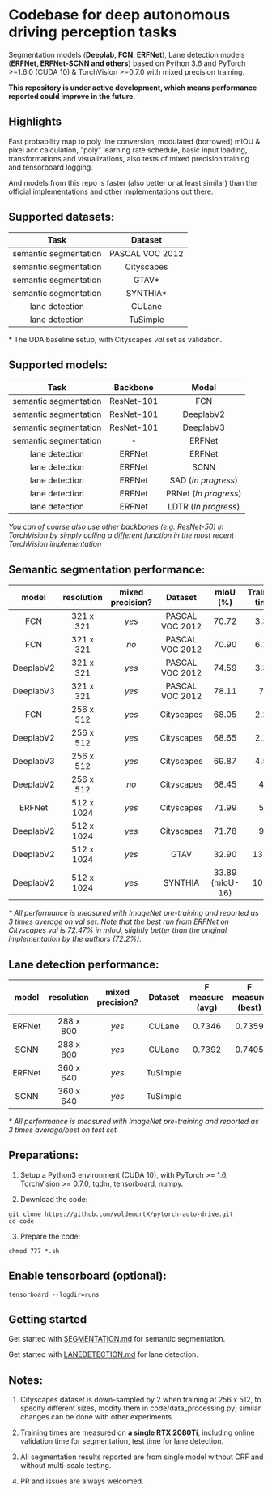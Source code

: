 # Codebase for deep autonomous driving perception tasks

Segmentation models (**Deeplab, FCN, ERFNet**), Lane detection models (**ERFNet, ERFNet-SCNN and others**) based on Python 3.6 and PyTorch >=1.6.0 (CUDA 10) & TorchVision >=0.7.0 with mixed precision training.

**This repository is under active development, which means performance reported could improve in the future.**

## Highlights

Fast probability map to poly line conversion, modulated (borrowed) mIOU & pixel acc calculation, "poly" learning rate schedule, basic input loading, transformations and visualizations, also tests of mixed precision training and tensorboard logging.

And models from this repo is faster (also better or at least similar) than the official implementations and other implementations out there.

## Supported datasets: 

| Task | Dataset |
| :---: | :---: |
| semantic segmentation | PASCAL VOC 2012 |
| semantic segmentation | Cityscapes |
| semantic segmentation | GTAV* |
| semantic segmentation | SYNTHIA* |
| lane detection | CULane |
| lane detection | TuSimple |

\* The UDA baseline setup, with Cityscapes *val* set as validation.

## Supported models:

| Task | Backbone | Model |
| :---: | :---: | :---: |
| semantic segmentation | ResNet-101 | FCN |
| semantic segmentation | ResNet-101 | DeeplabV2 |
| semantic segmentation | ResNet-101 | DeeplabV3 |
| semantic segmentation | - | ERFNet |
| lane detection | ERFNet | ERFNet |
| lane detection | ERFNet | SCNN |
| lane detection | ERFNet | SAD (*In progress*) |
| lane detection | ERFNet | PRNet (*In progress*) |
| lane detection | ERFNet | LDTR (*In progress*) |

*You can of course also use other backbones (e.g. ResNet-50) in TorchVision by simply calling a different function in the most recent TorchVision implementation*

## Semantic segmentation performance:

| model | resolution | mixed precision? | Dataset | mIoU (%) | Training time |
| :---: | :---: | :---: | :---: | :---: | :---: |
| FCN | 321 x 321 | *yes* | PASCAL VOC 2012 | 70.72 | 3.3h |
| FCN | 321 x 321 | *no* | PASCAL VOC 2012 | 70.90 | 6.3h |
| DeeplabV2 | 321 x 321 | *yes* | PASCAL VOC 2012 | 74.59 | 3.3h |
| DeeplabV3 | 321 x 321 | *yes* | PASCAL VOC 2012 | 78.11 | 7h |
| FCN | 256 x 512 | *yes* | Cityscapes | 68.05 | 2.2h |
| DeeplabV2 | 256 x 512 | *yes* | Cityscapes | 68.65 | 2.2h |
| DeeplabV3 | 256 x 512 | *yes* | Cityscapes | 69.87 | 4.5h |
| DeeplabV2 | 256 x 512 | *no* | Cityscapes | 68.45 | 4h |
| ERFNet| 512 x 1024 | *yes* | Cityscapes | 71.99 | 5h |
| DeeplabV2 | 512 x 1024 | *yes* | Cityscapes | 71.78 | 9h |
| DeeplabV2 | 512 x 1024 | *yes* | GTAV | 32.90 | 13.8h |
| DeeplabV2 | 512 x 1024 | *yes* | SYNTHIA | 33.89 (mIoU-16) | 10.4h |

*\* All performance is measured with ImageNet pre-training and reported as 3 times average on val set. Note that the best run from ERFNet on Cityscapes val is 72.47% in mIoU, slightly better than the original implementation by the authors (72.2%).*

## Lane detection performance:

| model | resolution | mixed precision? | Dataset | F measure (avg) | F measure (best) | Training time |
| :---: | :---: | :---: | :---: | :---: | :---: | :---: |
| ERFNet | 288 x 800 | *yes* | CULane | 0.7346 | 0.7359 | 6h |
| SCNN | 288 x 800 | *yes* | CULane | 0.7392 | 0.7405 | 11.3h |
| ERFNet | 360 x 640 | *yes* | TuSimple |  |  |
| SCNN | 360 x 640 | *yes* | TuSimple |  |  |


*\* All performance is measured with ImageNet pre-training and reported as 3 times average/best on test set.*

## Preparations:

1. Setup a Python3 environment (CUDA 10), with PyTorch >= 1.6, TorchVision >= 0.7.0, tqdm, tensorboard, numpy.

2. Download the code:
   
```
git clone https://github.com/voldemortX/pytorch-auto-drive.git
cd code
```

3. Prepare the code:

```
chmod 777 *.sh
```

## Enable tensorboard (optional):

```
tensorboard --logdir=runs
```

## Getting started

Get started with [SEGMENTATION.md](SEGMENTATION.md) for semantic segmentation.

Get started with [LANEDETECTION.md](LANEDETECTION.md) for lane detection.

## Notes:

1. Cityscapes dataset is down-sampled by 2 when training at 256 x 512, to specify different sizes, modify them in code/data_processing.py; similar changes can be done with other experiments.

2. Training times are measured on **a single RTX 2080Ti**, including online validation time for segmentation, test time for lane detection.

3. All segmentation results reported are from single model without CRF and without multi-scale testing.

4. PR and issues are always welcomed.
